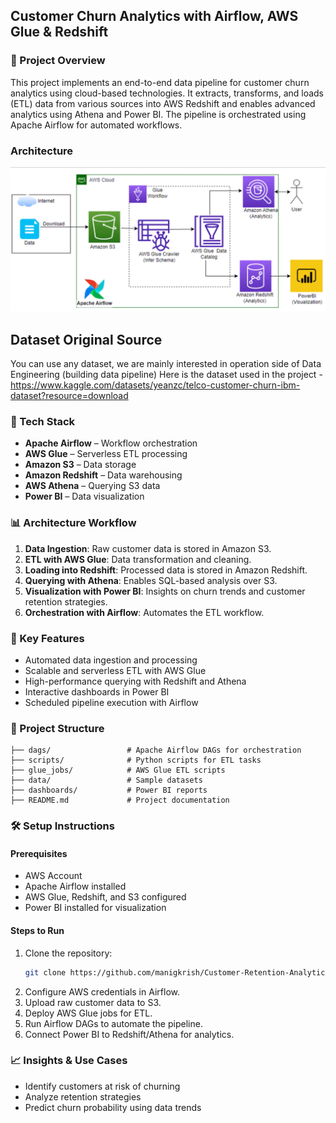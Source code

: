 ## Customer Churn Analytics with Airflow, AWS Glue & Redshift

### 📌 Project Overview
This project implements an end-to-end data pipeline for customer churn analytics using cloud-based technologies. It extracts, transforms, and loads (ETL) data from various sources into AWS Redshift and enables advanced analytics using Athena and Power BI. The pipeline is orchestrated using Apache Airflow for automated workflows.

### Architecture 
<img src="ProjectArchitecture.png">

## Dataset Original Source
You can use any dataset, we are mainly interested in operation side of Data Engineering (building data pipeline) 
Here is the dataset used in the project - https://www.kaggle.com/datasets/yeanzc/telco-customer-churn-ibm-dataset?resource=download

### 🚀 Tech Stack
- **Apache Airflow** – Workflow orchestration
- **AWS Glue** – Serverless ETL processing
- **Amazon S3** – Data storage
- **Amazon Redshift** – Data warehousing
- **AWS Athena** – Querying S3 data
- **Power BI** – Data visualization

### 📊 Architecture Workflow
1. **Data Ingestion**: Raw customer data is stored in Amazon S3.
2. **ETL with AWS Glue**: Data transformation and cleaning.
3. **Loading into Redshift**: Processed data is stored in Amazon Redshift.
4. **Querying with Athena**: Enables SQL-based analysis over S3.
5. **Visualization with Power BI**: Insights on churn trends and customer retention strategies.
6. **Orchestration with Airflow**: Automates the ETL workflow.

### 🔹 Key Features
- Automated data ingestion and processing
- Scalable and serverless ETL with AWS Glue
- High-performance querying with Redshift and Athena
- Interactive dashboards in Power BI
- Scheduled pipeline execution with Airflow

### 📂 Project Structure
```
├── dags/                 # Apache Airflow DAGs for orchestration
├── scripts/              # Python scripts for ETL tasks
├── glue_jobs/            # AWS Glue ETL scripts
├── data/                 # Sample datasets
├── dashboards/           # Power BI reports
├── README.md             # Project documentation
```

### 🛠 Setup Instructions
#### Prerequisites
- AWS Account
- Apache Airflow installed
- AWS Glue, Redshift, and S3 configured
- Power BI installed for visualization

#### Steps to Run
1. Clone the repository:
   ```bash
   git clone https://github.com/manigkrish/Customer-Retention-Analytics-Workflow-using-Airflow-and-Redshift.git
   ```
2. Configure AWS credentials in Airflow.
3. Upload raw customer data to S3.
4. Deploy AWS Glue jobs for ETL.
5. Run Airflow DAGs to automate the pipeline.
6. Connect Power BI to Redshift/Athena for analytics.

### 📈 Insights & Use Cases
- Identify customers at risk of churning
- Analyze retention strategies
- Predict churn probability using data trends


